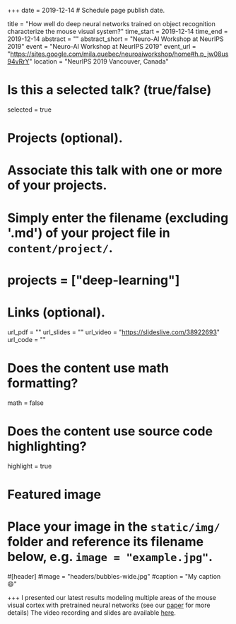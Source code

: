 +++
date = 2019-12-14  # Schedule page publish date.

title = "How well do deep neural networks trained on object recognition characterize the mouse visual system?"
time_start = 2019-12-14
time_end = 2019-12-14
abstract = ""
abstract_short = "Neuro-AI Workshop at NeurIPS 2019"
event = "Neuro-AI Workshop at NeurIPS 2019"
event_url = "https://sites.google.com/mila.quebec/neuroaiworkshop/home#h.p_jw08us94vRrY"
location = "NeurIPS 2019 Vancouver, Canada"

# Is this a selected talk? (true/false)
selected = true

# Projects (optional).
#   Associate this talk with one or more of your projects.
#   Simply enter the filename (excluding '.md') of your project file in `content/project/`.
# projects = ["deep-learning"]

# Links (optional).
url_pdf = ""
url_slides = ""
url_video = "https://slideslive.com/38922693"
url_code = ""

# Does the content use math formatting?
math = false

# Does the content use source code highlighting?
highlight = true

# Featured image
# Place your image in the `static/img/` folder and reference its filename below, e.g. `image = "example.jpg"`.
#[header]
#image = "headers/bubbles-wide.jpg"
#caption = "My caption :smile:"

+++
I presented our latest results modeling multiple areas of the mouse visual cortex with pretrained neural networks (see our [paper](https://openreview.net/forum?id=rkxcXmtUUS) for more details)
The video recording and slides are available [here](https://slideslive.com/38922693).
